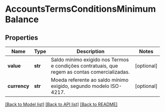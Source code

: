 # AccountsTermsConditionsMinimumBalance

## Properties
Name | Type | Description | Notes
------------ | ------------- | ------------- | -------------
**value** | **str** | Saldo mínimo exigido nos Termos e condições contratuais, que regem as contas comercializadas. | [optional] 
**currency** | **str** | Moeda referente ao saldo mínimo exigido, segundo modelo ISO-4217. | [optional] 

[[Back to Model list]](../README.md#documentation-for-models) [[Back to API list]](../README.md#documentation-for-api-endpoints) [[Back to README]](../README.md)

